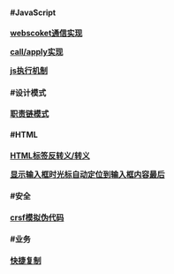 #### #JavaScript

**[webscoket通信实现](https://github.com/youyi2016/note/blob/master/routes/chat/html/index.html)**

**[call/apply实现](https://github.com/youyi2016/note/blob/master/js-base/js-call-apply.js)**

**[js执行机制](https://github.com/youyi2016/note/blob/master/js-base/js-process.js)**



#### #设计模式

**[职责链模式](https://github.com/youyi2016/note/blob/master/js-base/)**



#### #HTML

**[HTML标签反转义/转义](https://github.com/youyi2016/note/blob/master/js-base/util-operate-text.js)**

**[显示输入框时光标自动定位到输入框内容最后](https://github.com/youyi2016/note/blob/master/example/input-cursor.html)**



#### #安全

**[crsf模拟伪代码](https://github.com/youyi2016/note/blob/master/js-base/)**



#### #业务

**[快捷复制](https://github.com/youyi2016/note/blob/master/design/chat-copy.js)**

